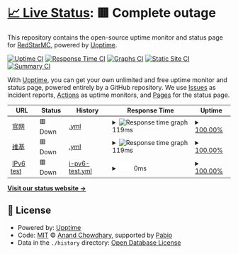 # [📈 Live Status](https://status.redstarmc.top): <!--live status--> **🟥 Complete outage**

This repository contains the open-source uptime monitor and status page for [RedStarMC](https://www.redstarmc.top), powered by [Upptime](https://github.com/upptime/upptime).

[![Uptime CI](https://github.com/RedStarMC/status/workflows/Uptime%20CI/badge.svg)](https://github.com/RedStarMC/status/actions?query=workflow%3A%22Uptime+CI%22)
[![Response Time CI](https://github.com/RedStarMC/status/workflows/Response%20Time%20CI/badge.svg)](https://github.com/RedStarMC/status/actions?query=workflow%3A%22Response+Time+CI%22)
[![Graphs CI](https://github.com/RedStarMC/status/workflows/Graphs%20CI/badge.svg)](https://github.com/RedStarMC/status/actions?query=workflow%3A%22Graphs+CI%22)
[![Static Site CI](https://github.com/RedStarMC/status/workflows/Static%20Site%20CI/badge.svg)](https://github.com/RedStarMC/status/actions?query=workflow%3A%22Static+Site+CI%22)
[![Summary CI](https://github.com/RedStarMC/status/workflows/Summary%20CI/badge.svg)](https://github.com/RedStarMC/status/actions?query=workflow%3A%22Summary+CI%22)

With [Upptime](https://upptime.js.org), you can get your own unlimited and free uptime monitor and status page, powered entirely by a GitHub repository. We use [Issues](https://github.com/RedStarMC/status/issues) as incident reports, [Actions](https://github.com/RedStarMC/status/actions) as uptime monitors, and [Pages](https://status.redstarmc.top) for the status page.

<!--start: status pages-->
<!-- This summary is generated by Upptime (https://github.com/upptime/upptime) -->
<!-- Do not edit this manually, your changes will be overwritten -->
<!-- prettier-ignore -->
| URL | Status | History | Response Time | Uptime |
| --- | ------ | ------- | ------------- | ------ |
| <img alt="" src="https://icons.duckduckgo.com/ip3/www.redstarmc.top.ico" height="13"> [官网](https://www.redstarmc.top/) | 🟥 Down | [.yml](https://github.com/RedStarMC/status/commits/HEAD/history/.yml) | <details><summary><img alt="Response time graph" src="./graphs//response-time-week.png" height="20"> 119ms</summary><br><a href="https://status.redstarmc.top/history/"><img alt="Response time 119" src="https://img.shields.io/endpoint?url=https%3A%2F%2Fraw.githubusercontent.com%2FRedStarMC%2Fstatus%2FHEAD%2Fapi%2F%2Fresponse-time.json"></a><br><a href="https://status.redstarmc.top/history/"><img alt="24-hour response time 119" src="https://img.shields.io/endpoint?url=https%3A%2F%2Fraw.githubusercontent.com%2FRedStarMC%2Fstatus%2FHEAD%2Fapi%2F%2Fresponse-time-day.json"></a><br><a href="https://status.redstarmc.top/history/"><img alt="7-day response time 119" src="https://img.shields.io/endpoint?url=https%3A%2F%2Fraw.githubusercontent.com%2FRedStarMC%2Fstatus%2FHEAD%2Fapi%2F%2Fresponse-time-week.json"></a><br><a href="https://status.redstarmc.top/history/"><img alt="30-day response time 119" src="https://img.shields.io/endpoint?url=https%3A%2F%2Fraw.githubusercontent.com%2FRedStarMC%2Fstatus%2FHEAD%2Fapi%2F%2Fresponse-time-month.json"></a><br><a href="https://status.redstarmc.top/history/"><img alt="1-year response time 119" src="https://img.shields.io/endpoint?url=https%3A%2F%2Fraw.githubusercontent.com%2FRedStarMC%2Fstatus%2FHEAD%2Fapi%2F%2Fresponse-time-year.json"></a></details> | <details><summary><a href="https://status.redstarmc.top/history/">100.00%</a></summary><a href="https://status.redstarmc.top/history/"><img alt="All-time uptime 100.00%" src="https://img.shields.io/endpoint?url=https%3A%2F%2Fraw.githubusercontent.com%2FRedStarMC%2Fstatus%2FHEAD%2Fapi%2F%2Fuptime.json"></a><br><a href="https://status.redstarmc.top/history/"><img alt="24-hour uptime 100.00%" src="https://img.shields.io/endpoint?url=https%3A%2F%2Fraw.githubusercontent.com%2FRedStarMC%2Fstatus%2FHEAD%2Fapi%2F%2Fuptime-day.json"></a><br><a href="https://status.redstarmc.top/history/"><img alt="7-day uptime 100.00%" src="https://img.shields.io/endpoint?url=https%3A%2F%2Fraw.githubusercontent.com%2FRedStarMC%2Fstatus%2FHEAD%2Fapi%2F%2Fuptime-week.json"></a><br><a href="https://status.redstarmc.top/history/"><img alt="30-day uptime 100.00%" src="https://img.shields.io/endpoint?url=https%3A%2F%2Fraw.githubusercontent.com%2FRedStarMC%2Fstatus%2FHEAD%2Fapi%2F%2Fuptime-month.json"></a><br><a href="https://status.redstarmc.top/history/"><img alt="1-year uptime 100.00%" src="https://img.shields.io/endpoint?url=https%3A%2F%2Fraw.githubusercontent.com%2FRedStarMC%2Fstatus%2FHEAD%2Fapi%2F%2Fuptime-year.json"></a></details>
| <img alt="" src="https://icons.duckduckgo.com/ip3/www.redstarmc.top.ico" height="13"> [维基](https://www.redstarmc.top/Wiki) | 🟥 Down | [.yml](https://github.com/RedStarMC/status/commits/HEAD/history/.yml) | <details><summary><img alt="Response time graph" src="./graphs//response-time-week.png" height="20"> 119ms</summary><br><a href="https://status.redstarmc.top/history/"><img alt="Response time 119" src="https://img.shields.io/endpoint?url=https%3A%2F%2Fraw.githubusercontent.com%2FRedStarMC%2Fstatus%2FHEAD%2Fapi%2F%2Fresponse-time.json"></a><br><a href="https://status.redstarmc.top/history/"><img alt="24-hour response time 119" src="https://img.shields.io/endpoint?url=https%3A%2F%2Fraw.githubusercontent.com%2FRedStarMC%2Fstatus%2FHEAD%2Fapi%2F%2Fresponse-time-day.json"></a><br><a href="https://status.redstarmc.top/history/"><img alt="7-day response time 119" src="https://img.shields.io/endpoint?url=https%3A%2F%2Fraw.githubusercontent.com%2FRedStarMC%2Fstatus%2FHEAD%2Fapi%2F%2Fresponse-time-week.json"></a><br><a href="https://status.redstarmc.top/history/"><img alt="30-day response time 119" src="https://img.shields.io/endpoint?url=https%3A%2F%2Fraw.githubusercontent.com%2FRedStarMC%2Fstatus%2FHEAD%2Fapi%2F%2Fresponse-time-month.json"></a><br><a href="https://status.redstarmc.top/history/"><img alt="1-year response time 119" src="https://img.shields.io/endpoint?url=https%3A%2F%2Fraw.githubusercontent.com%2FRedStarMC%2Fstatus%2FHEAD%2Fapi%2F%2Fresponse-time-year.json"></a></details> | <details><summary><a href="https://status.redstarmc.top/history/">100.00%</a></summary><a href="https://status.redstarmc.top/history/"><img alt="All-time uptime 100.00%" src="https://img.shields.io/endpoint?url=https%3A%2F%2Fraw.githubusercontent.com%2FRedStarMC%2Fstatus%2FHEAD%2Fapi%2F%2Fuptime.json"></a><br><a href="https://status.redstarmc.top/history/"><img alt="24-hour uptime 100.00%" src="https://img.shields.io/endpoint?url=https%3A%2F%2Fraw.githubusercontent.com%2FRedStarMC%2Fstatus%2FHEAD%2Fapi%2F%2Fuptime-day.json"></a><br><a href="https://status.redstarmc.top/history/"><img alt="7-day uptime 100.00%" src="https://img.shields.io/endpoint?url=https%3A%2F%2Fraw.githubusercontent.com%2FRedStarMC%2Fstatus%2FHEAD%2Fapi%2F%2Fuptime-week.json"></a><br><a href="https://status.redstarmc.top/history/"><img alt="30-day uptime 100.00%" src="https://img.shields.io/endpoint?url=https%3A%2F%2Fraw.githubusercontent.com%2FRedStarMC%2Fstatus%2FHEAD%2Fapi%2F%2Fuptime-month.json"></a><br><a href="https://status.redstarmc.top/history/"><img alt="1-year uptime 100.00%" src="https://img.shields.io/endpoint?url=https%3A%2F%2Fraw.githubusercontent.com%2FRedStarMC%2Fstatus%2FHEAD%2Fapi%2F%2Fuptime-year.json"></a></details>
| <img alt="" src="https://icons.duckduckgo.com/ip3/null.ico" height="13"> [IPv6 test](forwardemail.net) | 🟥 Down | [i-pv6-test.yml](https://github.com/RedStarMC/status/commits/HEAD/history/i-pv6-test.yml) | <details><summary><img alt="Response time graph" src="./graphs/i-pv6-test/response-time-week.png" height="20"> 0ms</summary><br><a href="https://status.redstarmc.top/history/i-pv6-test"><img alt="Response time 0" src="https://img.shields.io/endpoint?url=https%3A%2F%2Fraw.githubusercontent.com%2FRedStarMC%2Fstatus%2FHEAD%2Fapi%2Fi-pv6-test%2Fresponse-time.json"></a><br><a href="https://status.redstarmc.top/history/i-pv6-test"><img alt="24-hour response time 0" src="https://img.shields.io/endpoint?url=https%3A%2F%2Fraw.githubusercontent.com%2FRedStarMC%2Fstatus%2FHEAD%2Fapi%2Fi-pv6-test%2Fresponse-time-day.json"></a><br><a href="https://status.redstarmc.top/history/i-pv6-test"><img alt="7-day response time 0" src="https://img.shields.io/endpoint?url=https%3A%2F%2Fraw.githubusercontent.com%2FRedStarMC%2Fstatus%2FHEAD%2Fapi%2Fi-pv6-test%2Fresponse-time-week.json"></a><br><a href="https://status.redstarmc.top/history/i-pv6-test"><img alt="30-day response time 0" src="https://img.shields.io/endpoint?url=https%3A%2F%2Fraw.githubusercontent.com%2FRedStarMC%2Fstatus%2FHEAD%2Fapi%2Fi-pv6-test%2Fresponse-time-month.json"></a><br><a href="https://status.redstarmc.top/history/i-pv6-test"><img alt="1-year response time 0" src="https://img.shields.io/endpoint?url=https%3A%2F%2Fraw.githubusercontent.com%2FRedStarMC%2Fstatus%2FHEAD%2Fapi%2Fi-pv6-test%2Fresponse-time-year.json"></a></details> | <details><summary><a href="https://status.redstarmc.top/history/i-pv6-test">100.00%</a></summary><a href="https://status.redstarmc.top/history/i-pv6-test"><img alt="All-time uptime 100.00%" src="https://img.shields.io/endpoint?url=https%3A%2F%2Fraw.githubusercontent.com%2FRedStarMC%2Fstatus%2FHEAD%2Fapi%2Fi-pv6-test%2Fuptime.json"></a><br><a href="https://status.redstarmc.top/history/i-pv6-test"><img alt="24-hour uptime 100.00%" src="https://img.shields.io/endpoint?url=https%3A%2F%2Fraw.githubusercontent.com%2FRedStarMC%2Fstatus%2FHEAD%2Fapi%2Fi-pv6-test%2Fuptime-day.json"></a><br><a href="https://status.redstarmc.top/history/i-pv6-test"><img alt="7-day uptime 100.00%" src="https://img.shields.io/endpoint?url=https%3A%2F%2Fraw.githubusercontent.com%2FRedStarMC%2Fstatus%2FHEAD%2Fapi%2Fi-pv6-test%2Fuptime-week.json"></a><br><a href="https://status.redstarmc.top/history/i-pv6-test"><img alt="30-day uptime 100.00%" src="https://img.shields.io/endpoint?url=https%3A%2F%2Fraw.githubusercontent.com%2FRedStarMC%2Fstatus%2FHEAD%2Fapi%2Fi-pv6-test%2Fuptime-month.json"></a><br><a href="https://status.redstarmc.top/history/i-pv6-test"><img alt="1-year uptime 100.00%" src="https://img.shields.io/endpoint?url=https%3A%2F%2Fraw.githubusercontent.com%2FRedStarMC%2Fstatus%2FHEAD%2Fapi%2Fi-pv6-test%2Fuptime-year.json"></a></details>

<!--end: status pages-->

[**Visit our status website →**](https://status.redstarmc.top)

## 📄 License

- Powered by: [Upptime](https://github.com/upptime/upptime)
- Code: [MIT](./LICENSE) © [Anand Chowdhary](https://anandchowdhary.com), supported by [Pabio](https://pabio.com)
- Data in the `./history` directory: [Open Database License](https://opendatacommons.org/licenses/odbl/1-0/)
